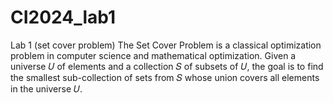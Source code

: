 # CI2024_lab1
Lab 1 (set cover problem)
The Set Cover Problem is a classical optimization problem in computer science and mathematical optimization. Given a universe 𝑈 of elements and a collection 𝑆 of subsets of 𝑈, the goal is to find the smallest sub-collection of sets from 𝑆 whose union covers all elements in the universe 𝑈.
